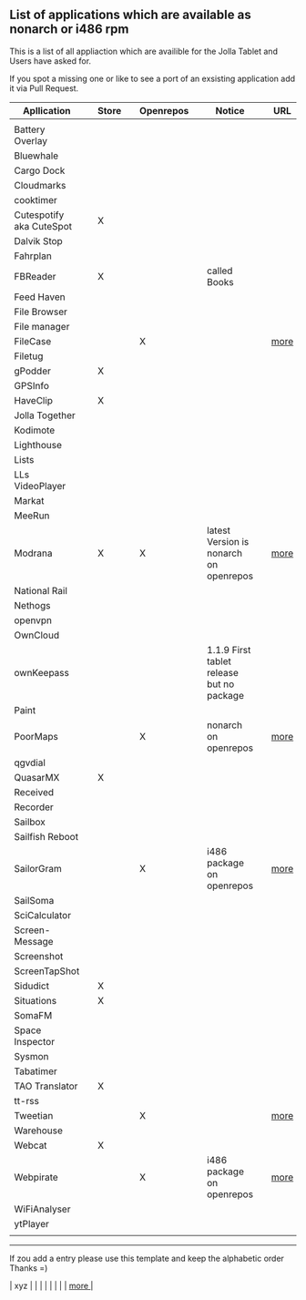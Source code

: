 
## List of applications which are available as nonarch or i486 rpm

This is a list of all appliaction which are availible for the Jolla Tablet and Users have asked for.

If you spot a missing one or like to see a port of an exsisting application add it via Pull Request. 


| Apllication     |   | Store |   | Openrepos |   | Notice                    |   | URL                  |
|-----------------|---|-------|---|-----------|---|---------------------------|---|----------------------|
|                 |   |       |   |           |   |                           |   |                      |
| Battery Overlay |   |       |   |           |   |                           |   |                      |
| Bluewhale       |   |       |   |           |   |                           |   |                      |
| Cargo Dock      |   |       |   |           |   |                           |   |                      |
| Cloudmarks      |   |       |   |           |   |                           |   |                      |
| cooktimer		  |   |       |   |           |   |                           |   |                      |
| Cutespotify  aka CuteSpot    |   | X     |   |           |   |                           |   |                      |
| Dalvik Stop     |   |       |   |           |   |                           |   |                      |
| Fahrplan        |   |       |   |           |   |                           |   |                      |
| FBReader        |   | X     |   |           |   | called Books              |   |                      |
| Feed Haven      |   |       |   |           |   |                           |   |                      |
| File Browser    |   |       |   |           |   |                           |   |                      |
| File manager    |   |       |   |           |   |                           |   |                      |
| FileCase        |   |       |   | X         |   |                           |   | [ more ](https://openrepos.net/content/cepiperez/filecase-0)                     |
| Filetug         |   |       |   |           |   |                           |   |                      |
| gPodder         |   | X     |   |           |   |                           |   |                      |
| GPSInfo         |   |       |   |           |   |                           |   |                      |
| HaveClip        |   | X     |   |           |   |                           |   |                      |
| Jolla Together  |   |       |   |           |   |                           |   |                      |
| Kodimote        |   |       |   |           |   |                           |   |                      |
| Lighthouse  	  |   |       |   |           |   |                           |   |                      |
| Lists           |   |       |   |           |   |                           |   |                      |
| LLs VideoPlayer |   |       |   |           |   |                           |   |                      |
| Markat          |   |       |   |           |   |                           |   |                      |
| MeeRun          |   |       |   |           |   |                           |   |                      |
| Modrana         |   | X     |   | X         |   | latest Version is nonarch on openrepos |   | [ more ](https://openrepos.net/content/martink/modrana-0)                     |
| National Rail   |   |       |   |           |   |                           |   |                      |
| Nethogs         |   |       |   |           |   |                           |   |                      |
| openvpn         |   |       |   |           |   |                           |   |                      |
| OwnCloud        |   |       |   |           |   |                           |   |                      |
| ownKeepass	  |   |       |   |           |   | 1.1.9 First tablet release but no package |   |                      |
| Paint           |   |       |   |           |   |                           |   |                      |
| PoorMaps        |   |       |   | X         |   | nonarch on openrepos      |   | [ more ](https://openrepos.net/content/otsaloma/poor-maps)                     |
| qgvdial         |   |       |   |           |   |                           |   |                      |
| QuasarMX        |   | X     |   |           |   |                           |   |                      |
| Received        |   |       |   |           |   |                           |   |                      |
| Recorder        |   |       |   |           |   |                           |   |                      |
| Sailbox         |   |       |   |           |   |                           |   |                      |
| Sailfish Reboot         |   |       |   |           |   |                           |   |                      |
| SailorGram      |   |       |   | X         |   | i486 package on openrepos |   | [ more ](https://openrepos.net/content/dax/sailorgram)                      |
| SailSoma        |   |       |   |           |   |                           |   |                      |
| SciCalculator   |   |       |   |           |   |                           |   |                      |
| Screen-Message  |   |       |   |           |   |                           |   |                      |
| Screenshot      |   |       |   |           |   |                           |   |                      |
| ScreenTapShot   |   |       |   |           |   |                           |   |                      |
| Sidudict        |   | X     |   |           |   |                           |   |                      |
| Situations      |   | X     |   |           |   |                           |   |                      |
| SomaFM          |   |       |   |           |   |                           |   |                      |
| Space Inspector |   |       |   |           |   |                           |   |                      |
| Sysmon          |   |       |   |           |   |                           |   |                      |
| Tabatimer       |   |       |   |           |   |                           |   |                      |
| TAO Translator  |   | X     |   |           |   |                           |   |                      |
| tt-rss		  |   |       |   |           |   |                           |   |                      |
| Tweetian        |   |       |   | X         |   |                           |   | [ more ](https://openrepos.net/content/veskuh/tweetian-sailfish-os)                     |
| Warehouse       |   |       |   |           |   |                           |   |                      |
| Webcat		  |   | X     |   |           |   |                           |   |                      |
| Webpirate       |   |       |   | X         |   | i486 package on openrepos |   | [ more ](https://openrepos.net/content/dax/webpirate)                      |
| WiFiAnalyser	  |   |       |   |           |   |                           |   |                      |
| ytPlayer        |   |       |   |           |   |                           |   |                      |
|                 |   |       |   |           |   |                           |   |                      |

---

If zou add a entry please use this template and keep the alphabetic order Thanks =)

| xyz             |   |       |   |           |   |                           |   | [ more ](http://example.com)                     |